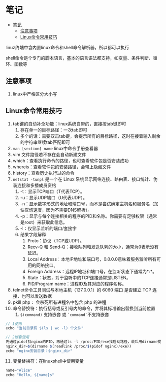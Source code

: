 # 笔记

- [笔记](#笔记)
  - [注意事项](#注意事项)
  - [Linux命令常用技巧](#linux命令常用技巧)


linuz终端中含内置linux命令和shell命令解析器，所以都可以执行

shell命令是个专门的脚本语言，基本的语言语法都支持，如变量、条件判断、循环、函数等


## 注意事项

1. linux中严格区分大小写

## Linux命令常用技巧

1. tab键的自动补全功能：linux系统自带的，直接按tab键即可
   1. 存在单一的目标路径：一次tab即可
   2. 多个的话：需要双击tab键，会提示所有的目标路径，这时在接着输入剩余的字符串继续tab匹配即可
2. `man [section] name` linux中命令手册查看器
3. vim 文件路径若不存在会自动新建文件
4. which：查看执行命令的路径，也可查看软件包是否安装成功
5. whereis：查看软件包的安装路径，会带上隐藏文件
6. history：查看历史执行过的命令
7. `netstat -tunpl` 是一个在 Linux 系统显示网络连接、路由表、接口统计、伪装连接和多播成员资格
   1. -t：显示TCP端口（T代表TCP）。
   2. -u：显示UDP端口（U代表UDP）。
   3. -n：显示数字形式的地址和端口号，而不是尝试确定主机名和服务名（加快查询速度，因为不需要DNS解析）。
   4. -p：显示与每个连接相关的程序的PID和名称。你需要有足够权限（通常是root）来获取此信息。
   5. -l：仅显示监听的端口/套接字
   6. 结果字段解释
      1. Proto：协议（TCP或UDP）。
      2. Recv-Q 和 Send-Q：接收队列和发送队列的大小，通常为0表示没有延迟。
      3. Local Address：本地IP地址和端口号，0.0.0.0意味着服务监听所有可用的网络接口。
      4. Foreign Address：远程IP地址和端口号，在监听状态下通常为*:*。
      5. State：状态，对于监听中的TCP连接通常是LISTEN。
      6. PID/Program name：进程ID及其对应的程序名称。
8. telnet命令工具测试与本地主机（127.0.0.1）的 6060 端口 是否建立 TCP 连接，也可以发送数据
9. pkill php： 会杀死所有进程名中包含 php 的进程
10. 命令替换符：执行括号或反引号内的命令，并将其标准输出替换到当前位置
    1.  `$(command)` 支持嵌套 或 `` `command` ``不支持嵌套
```js
// 1使用
echo "当前目录有 $(ls | wc -l) 个文件"

// 2嵌套使用
先通过pidof找nginx的PID，再通过ls -l /proc/PID/exe找启动路径，最后用dirname提取目录
nginx_dir=$(dirname $(readlink /proc/$(pidof nginx)/exe))
echo "nginx安装目录：$nginx_dir"
```
11. 变量替换符：在linuxshell中使用变量
```js
name="Alice"
echo "Hello, ${name}s" 
```
